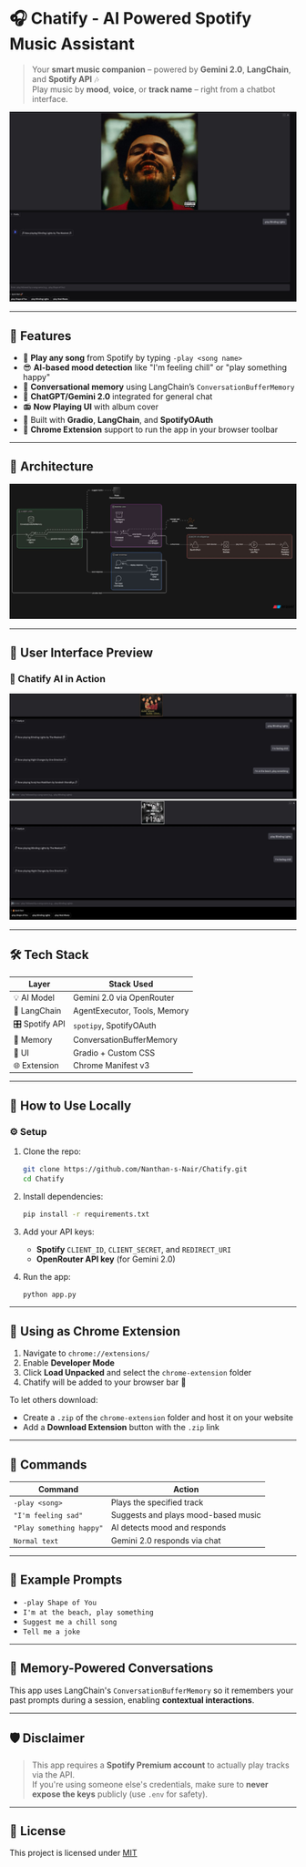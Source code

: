 
# 🎧 Chatify - AI Powered Spotify Music Assistant

> Your **smart music companion** – powered by **Gemini 2.0**, **LangChain**, and **Spotify API** 🎶  
> Play music by **mood**, **voice**, or **track name** – right from a chatbot interface.

![Chatify Screenshot](assets/ss1.jpeg)

---

## 🚀 Features

- 🎵 **Play any song** from Spotify by typing `-play <song name>`
- 😎 **AI-based mood detection** like "I'm feeling chill" or "play something happy"
- 🧠 **Conversational memory** using LangChain’s `ConversationBufferMemory`
- 💬 **ChatGPT/Gemini 2.0** integrated for general chat
- 📻 **Now Playing UI** with album cover
- 🧰 Built with **Gradio**, **LangChain**, and **SpotifyOAuth**
- 🧩 **Chrome Extension** support to run the app in your browser toolbar

---

## 🧠 Architecture

![Architecture Diagram](assets/ss4.jpeg)

---

## 🌈 User Interface Preview

### 🎤 Chatify AI in Action  
![Screenshot 2](assets/ss2.jpeg)  
![Screenshot 3](assets/ss3.jpeg)

---

## 🛠️ Tech Stack

| Layer         | Stack Used                     |
|---------------|--------------------------------|
| 💡 AI Model   | Gemini 2.0 via OpenRouter      |
| 🔗 LangChain  | AgentExecutor, Tools, Memory   |
| 🎛 Spotify API| `spotipy`, SpotifyOAuth        |
| 🧠 Memory     | ConversationBufferMemory       |
| 🎨 UI         | Gradio + Custom CSS            |
| 🌐 Extension  | Chrome Manifest v3             |

---

## 🧪 How to Use Locally

### ⚙️ Setup

1. Clone the repo:
   ```bash
   git clone https://github.com/Nanthan-s-Nair/Chatify.git
   cd Chatify
   ```

2. Install dependencies:
   ```bash
   pip install -r requirements.txt
   ```

3. Add your API keys:
   - **Spotify** `CLIENT_ID`, `CLIENT_SECRET`, and `REDIRECT_URI`
   - **OpenRouter API key** (for Gemini 2.0)

4. Run the app:
   ```bash
   python app.py
   ```

---

## 🧩 Using as Chrome Extension

1. Navigate to `chrome://extensions/`  
2. Enable **Developer Mode**
3. Click **Load Unpacked** and select the `chrome-extension` folder
4. Chatify will be added to your browser bar 🚀

To let others download:
- Create a `.zip` of the `chrome-extension` folder and host it on your website  
- Add a **Download Extension** button with the `.zip` link


---

## 📌 Commands

| Command                | Action                                 |
|------------------------|----------------------------------------|
| `-play <song>`         | Plays the specified track              |
| `"I'm feeling sad"`    | Suggests and plays mood-based music    |
| `"Play something happy"` | AI detects mood and responds          |
| `Normal text`          | Gemini 2.0 responds via chat           |

---

## 🤖 Example Prompts

- `-play Shape of You`
- `I'm at the beach, play something`
- `Suggest me a chill song`
- `Tell me a joke`

---

## 🧠 Memory-Powered Conversations

This app uses LangChain's `ConversationBufferMemory` so it remembers your past prompts during a session, enabling **contextual interactions**.

---

## 🛡 Disclaimer

> This app requires a **Spotify Premium account** to actually play tracks via the API.  
> If you're using someone else's credentials, make sure to **never expose the keys** publicly (use `.env` for safety).

---

## 📜 License

This project is licensed under [MIT](./LICENSE)

